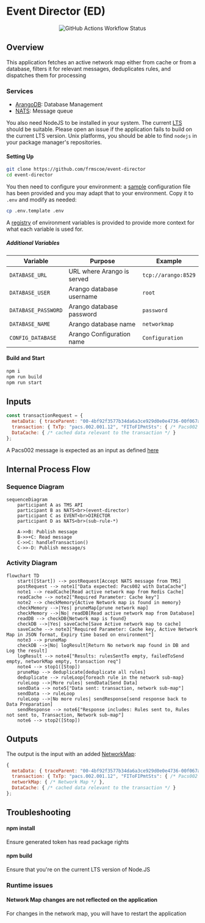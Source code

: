 # Event Director (ED)

<div align="center">
<img alt="GitHub Actions Workflow Status" src="https://img.shields.io/github/actions/workflow/status/frmscoe/channel-router-setup-processor/node.js.yml">
</div>

## Overview
This application fetches an active network map either from cache or from a database, filters it for relevant messages, deduplicates rules, and dispatches them for processing

### Services

- [ArangoDB](https://arangodb.com/): Database Management
- [NATS](https://nats.io): Message queue

You also need NodeJS to be installed in your system. The current [LTS](https://nodejs.org/en) should be suitable. Please open an issue if the application fails to build on the current LTS version. Unix platforms, you should be able to find `nodejs` in your package manager's repositories.

#### Setting Up

```sh
git clone https://github.com/frmscoe/event-director
cd event-director
```
You then need to configure your environment: a [sample](.env.template) configuration file has been provided and you may adapt that to your environment. Copy it to `.env` and modify as needed:

```sh
cp .env.template .env
```
A [registry](https://github.com/frmscoe/docs) of environment variables is provided to provide more context for what each variable is used for.

##### Additional Variables

| Variable | Purpose | Example
| ------ | ------ | ------ |
| `DATABASE_URL` | URL where Arango is served | `tcp://arango:8529`
| `DATABASE_USER` | Arango database username | `root`
| `DATABASE_PASSWORD` | Arango database password | `password`
| `DATABASE_NAME` | Arango database name | `networkmap`
| `CONFIG_DATABASE` | Arango Configuration name | `Configuration`

#### Build and Start

```sh
npm i
npm run build
npm run start
```

## Inputs

```js
const transactionRequest = {
  metaData: { traceParent: "00-4bf92f3577b34da6a3ce929d0e0e4736-00f067aa0ba902b7-01" }, // https://www.w3.org/TR/trace-context/#examples-of-http-traceparent-headers
  transaction: { TxTp: "pacs.002.001.12", "FIToFIPmtSts": { /* Pacs002 */ } },
  DataCache: { /* cached data relevant to the transaction */ }
};
```
A Pacs002 message is expected as an input as defined [here](https://github.com/frmscoe/frms-coe-lib/blob/dev/src/interfaces/Pacs.002.001.12.ts)

## Internal Process Flow

### Sequence Diagram

```mermaid
sequenceDiagram
    participant A as TMS API
    participant B as NATS<br>(event-director)
    participant C as EVENT<br>DIRECTOR
    participant D as NATS<br>(sub-rule-*)

    A->>B: Publish message
    B->>+C: Read message
    C->>C: handleTransaction()
    C->>-D: Publish message/s
```

### Activity Diagram

```mermaid
flowchart TD
    start([Start]) --> postRequest[Accept NATS message from TMS]
    postRequest --> note1["Data expected: Pacs002 with DataCache"]
    note1 --> readCache[Read active network map from Redis Cache]
    readCache --> note2["Required Parameter: Cache key"]
    note2 --> checkMemory{Active Network map is found in memory}
    checkMemory -->|Yes| pruneMap[prune network map]
    checkMemory -->|No| readDB[Read active network map from Database]
    readDB --> checkDB{Network map is found}
    checkDB -->|Yes| saveCache[Save Active network map to cache]
    saveCache --> note3["Required Parameter: Cache key, Active Network Map in JSON format, Expiry time based on environment"]
    note3 --> pruneMap
    checkDB -->|No| logResult[Return No network map found in DB and Log the result]
    logResult --> note4["Results: rulesSentTo empty, failedToSend empty, networkMap empty, transaction req"]
    note4 --> stop1([Stop])
    pruneMap --> deduplicate[deduplicate all rules]
    deduplicate --> ruleLoop{foreach rule in the network sub-map}
    ruleLoop -->|More rules| sendData[Send Data]
    sendData --> note5["Data sent: transaction, network sub-map"]
    sendData --> ruleLoop
    ruleLoop -->|No more rules| sendResponse[send response back to Data Preparation]
    sendResponse --> note6["Response includes: Rules sent to, Rules not sent to, Transaction, Network sub-map"]
    note6 --> stop2([Stop])
```

## Outputs
The output is the input with an added [NetworkMap](https://github.com/frmscoe/frms-coe-lib/blob/dev/src/interfaces/NetworkMap.ts):

```js
{
  metaData: { traceParent: "00-4bf92f3577b34da6a3ce929d0e0e4736-00f067aa0ba902b7-01" }, // https://www.w3.org/TR/trace-context/#examples-of-http-traceparent-headers
  transaction: { TxTp: "pacs.002.001.12", "FIToFIPmtSts": { /* Pacs002 */ } },
  networkMap: { /* Network Map */ },
  DataCache: { /* cached data relevant to the transaction */ }
};
```


## Troubleshooting
#### npm install
Ensure generated token has read package rights

#### npm build
Ensure that you're on the current LTS version of Node.JS

### Runtime issues
#### Network Map changes are not reflected on the application
For changes in the network map, you will have to restart the application
